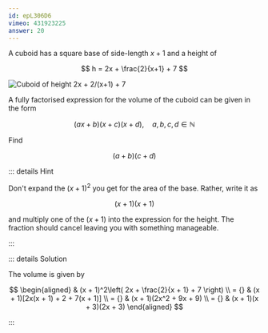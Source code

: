 ```yaml
---
id: epL306D6
vimeo: 431923225
answer: 20
---
```


A cuboid has a square base of side-length $x+1$ and a height of

$$
h = 2x + \frac{2}{x+1} + 7
$$

![Cuboid of height 2x + 2/(x+1) + 7](/img/learn/quad-11.svg)

A fully factorised expression for the volume of the cuboid can be given in the
form

$$
(ax+b)(x+c)(x+d), \quad a,b,c,d \in \mathbb{N}
$$

Find

$$
(a + b)(c + d)
$$

<AnswerInput :answer="$frontmatter.answer" />

::: details Hint

Don't expand the $(x + 1)^2$ you get for the area of the base. Rather, write it
as

$$
(x + 1)(x + 1)
$$

and multiply one of the $(x+1)$ into the expression for the height. The fraction
should cancel leaving you with something manageable.

:::

::: details Solution

The volume is given by

$$
\begin{aligned}
& (x + 1)^2\left( 2x + \frac{2}{x + 1} + 7 \right) \\
= {} & (x + 1)[2x(x + 1) + 2 + 7(x + 1)] \\
= {} & (x + 1)(2x^2 + 9x + 9) \\
= {} & (x + 1)(x + 3)(2x + 3)
\end{aligned}
$$

:::
